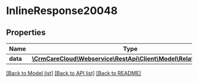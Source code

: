 # InlineResponse20048

## Properties
Name | Type | Description | Notes
------------ | ------------- | ------------- | -------------
**data** | [**\CrmCareCloud\Webservice\RestApi\Client\Model\RelatedCustomer**](RelatedCustomer.md) |  | [optional] 

[[Back to Model list]](../../README.md#documentation-for-models) [[Back to API list]](../../README.md#documentation-for-api-endpoints) [[Back to README]](../../README.md)


